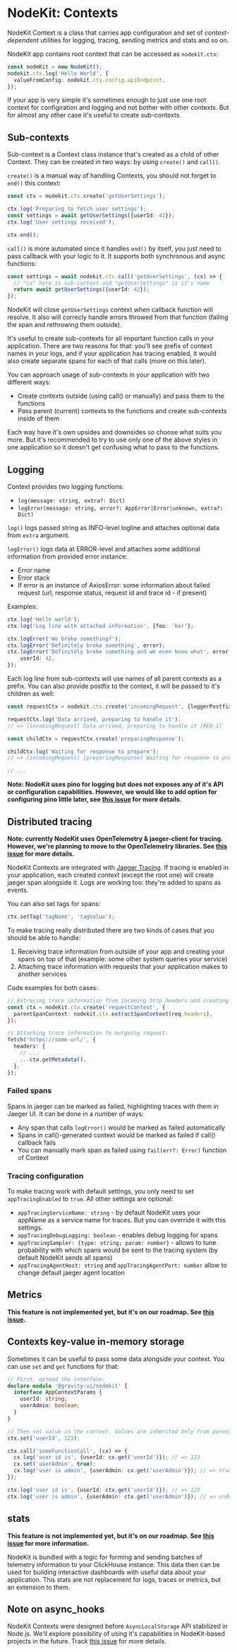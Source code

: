 # NodeKit: Contexts

NodeKit Context is a class that carries app configuration and set of _context-dependent_ utilities for logging, tracing, sending metrics and stats and so on.

NodeKit app contains root context that can be accessed as `nodekit.ctx`:

```typescript
const nodeKit = new NodeKit();
nodekit.ctx.log('Hello World', {
  valueFromConfig: nodekit.ctx.config.apiEndpoint,
});
```

If your app is very simple it's sometimes enough to just use one root context for configiration and logging and not bother with other contexts. But for almost any other case it's useful to create sub-contexts.

## Sub-contexts

Sub-context is a Context class instance that's created as a child of other Context. They can be created in two ways: by using `create()` and `call()`.

`create()` is a manual way of handling Contexts, you should not forget to `end()` this context:

```typescript
const ctx = nodekit.ctx.create('getUserSettings');

ctx.log('Preparing to fetch user settings');
const settings = await getUserSettings({userId: 42});
ctx.log('User settings received');

ctx.end();
```

`call()` is more automated since it handles `end()` by itself, you just need to pass callback with your logic to it. It supports both synchronous and async functions:

```typescript
const settings = await nodekit.ctx.call('getUserSettings', (cx) => {
  // "cx" here is sub-context and "getUserSettings" is it's name
  return await getUserSettings({userId: 42});
});
```

NodeKit will close `getUserSettings` context when callback function will resolve. It also will correcly handle errors throwed from that function (failing the span and rethrowing them outside).

It's useful to create sub-contexts for all important function calls in your application. There are two reasons for that: you'll see prefix of context names in your logs, and if your application has tracing enabled, it would also create separate spans for each of that calls (more on this later).

You can approach usage of sub-contexts in your application with two different ways:

- Create contexts outside (using call() or manually) and pass them to the functions
- Pass parent (current) contexts to the functions and create sub-contexts inside of them

Each way have it's own upsides and downsides so choose what suits you more. But it's recommended to try to use only one of the above styles in one application so it doesn't get confusing what to pass to the functions.

## Logging

Context provides two logging functions:

- `log(message: string, extra?: Dict)`
- `logError(message: string, error?: AppError|Error|unknown, extra?: Dict)`

`log()` logs passed string as INFO-level logline and attaches optional data from `extra` argument.

`logError()` logs data at ERROR-level and attaches some additional information from provided error instance:

- Error name
- Error stack
- If error is an instance of AxiosError: some information about failed request (url, response status, request id and trace id - if present)

Examples:

```typescript
ctx.log('Hello world');
ctx.log('Log line with attached information', {foo: 'bar'};

ctx.logError('We broke something?');
ctx.logError('Definitely broke something', error);
ctx.logError('Definitely broke something and we even know what', error, {
    userId: 42,
});
```

Each log line from sub-contexts will use names of all parent contexts as a prefix. You can also provide postfix to the context, it will be passed to it's children as well:

```typescript
const requestCtx = nodekit.ctx.create('incomingRequest', {loggerPostfix: '[REQ-1]'});

requestCtx.log('Data arrived, preparing to handle it');
// => [incomingRequest] Data arrived, preparing to handle it [REQ-1]

const childCtx = requestCtx.create('preparingResponse');

childCtx.log('Waiting for response to prepare');
// => [incomingRequest] [preparingResponse] Waiting for response to prepare [REQ-1]

// ...
```

**Note: NodeKit uses pino for logging but does not exposes any of it's API or configuration capabilities. However, we would like to add option for configuring pino little later, see [this issue](https://github.com/gravity-ui/nodekit/issues/5) for more details**.

## Distributed tracing

**Note: currently NodeKit uses OpenTelemetry & jaeger-client for tracing. However, we're planning to move to the OpenTelemetry libraries. See [this issue](https://github.com/gravity-ui/nodekit/issues/2) for more details.**

NodeKit Contexts are integrated with [Jaeger Tracing](https://www.jaegertracing.io). If tracing is enabled in your application, each created context (except the root one) will create jaeger span alongside it. Logs are working too: they're added to spans as events.

You can also set tags for spans:

```typescript
ctx.setTag('tagName', 'tagValue');
```

To make tracing really distributed there are two kinds of cases that you should be able to handle:

1. Receiving trace information from outside of your app and creating your spans on top of that (example: some other system queries your service)
2. Attaching trace information with requests that your application makes to another services

Code examples for both cases:

```typescript
// Extracing trace information from incoming http headers and creating span based on that info:
const ctx = nodekit.ctx.create('requestContext', {
  parentSpanContext: nodekit.ctx.extractSpanContext(req.headers),
});

// Attaching trace information to outgoing request:
fetch('https://some-url/', {
  headers: {
    // ...
    ...ctx.getMetadata(),
  },
});
```

### Failed spans

Spans in jaeger can be marked as failed, highlighting traces with them in Jaeger UI. It can be done in a number of ways:

- Any span that calls `logError()` would be marked as failed automatically
- Spans in call()-generated context would be marked as failed if call() callback fails
- You can manually mark span as failed using `fail(err?: Error)` function of Context

### Tracing configuration

To make tracing work with default settings, you only need to set `appTracingEnabled` to `true`. All other settings are optional:

- `appTracingServiceName: string` - by default NodeKit uses your appName as a service name for traces. But you can override it with this settings.
- `appTracingDebugLogging: boolean` - enables debug logging for spans
- `appTracingSampler: {type: string; param: number}` - allows to tune probability with which spans would be sent to the tracing system (by default NodeKit sends all spans)
- `appTracingAgentHost: string` and `appTracingAgentPort: number` allow to change default jaeger agent location

## Metrics

**This feature is not implemented yet, but it's on our roadmap. See [this issue](https://github.com/gravity-ui/nodekit/issues/3).**

## Contexts key-value in-memory storage

Sometimes it can be useful to pass some data alongside your context. You can use `set` and `get` functions for that:

```typescript
// First, extend the interface:
declare module '@gravity-ui/nodekit' {
  interface AppContextParams {
    userId: string;
    userAdmin: boolean;
  }
}

// Then set value in the context. Values are inherited only from parents to childs:
ctx.set('userId', 123);

ctx.call('someFunctionCall', (cx) => {
  cx.log('user id is', {userId: cx.get('userId')}); // => 123
  cx.set('userAdmin', true);
  cx.log('user is admin', {userAdmin: cx.get('userAdmin')}); // => true
});

ctx.log('user id is', {userId: ctx.get('userId')}); // => 123
ctx.log('user is admin', {userAdmin: ctx.get('userAdmin')}); // => undefined
```

## stats

**This feature is not implemented yet, but it's on our roadmap. See [this issue](https://github.com/gravity-ui/nodekit/issues/1) for more information.**

NodeKit is bundled with a logic for forming and sending batches of telemetry information to your ClickHouse instance. This data then can be used for building interactive dashboards with useful data about your application. This stats are not replacement for logs, traces or metrics, but an extension to them.

## Note on async_hooks

NodeKit Contexts were designed before `AsyncLocalStorage` API stabilized in Node.js. We'll explore possibility of using it's capabilities in NodeKit-based projects in the future. Track [this issue](https://github.com/gravity-ui/nodekit/issues/4) for more details.
